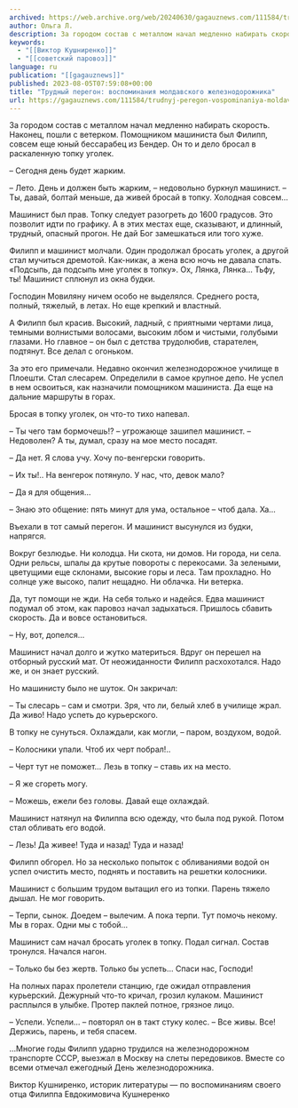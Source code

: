 ```yaml
---
archived: https://web.archive.org/web/20240630/gagauznews.com/111584/trudnyj-peregon-vospominaniya-moldavskogo-zheleznodorozhnika.html
author: Ольга Л.
description: За городом состав с металлом начал медленно набирать скорость. Наконец, пошли с ветерком. Помощником машиниста был Филипп, совсем еще юный бессарабец из Бендер. Он то и дело бросал в раскаленную топку уголек. – Сегодня день будет жарким. – Лето. День и должен быть жарким, – недовольно буркнул машинист. – Ты, давай, болтай меньше, да живей бросай в топку. Холодная совсем… Машинист был прав. Топку следует разогреть до 1600 градусов. Это позволит идти по графику. А в этих местах еще, сказывают, и длинный, трудный, опасный прогон. Не дай Бог замешкаться или того хуже. Филипп и машинист молчали. Один продолжал бросать уголек, […]
keywords:
  - "[[Виктор Кушниренко]]"
  - "[[советский паровоз]]"
language: ru
publication: "[[gagauznews]]"
published: 2023-08-05T07:59:08+00:00
title: "Трудный перегон: воспоминания молдавского железнодорожника"
url: https://gagauznews.com/111584/trudnyj-peregon-vospominaniya-moldavskogo-zheleznodorozhnika.html
---
```


За городом состав с металлом начал медленно набирать скорость. Наконец, пошли с ветерком. Помощником машиниста был Филипп, совсем еще юный бессарабец из Бендер. Он то и дело бросал в раскаленную топку уголек.

– Сегодня день будет жарким.

– Лето. День и должен быть жарким, – недовольно буркнул машинист. – Ты, давай, болтай меньше, да живей бросай в топку. Холодная совсем…

Машинист был прав. Топку следует разогреть до 1600 градусов. Это позволит идти по графику. А в этих местах еще, сказывают, и длинный, трудный, опасный прогон. Не дай Бог замешкаться или того хуже.

Филипп и машинист молчали. Один продолжал бросать уголек, а другой стал мучиться дремотой. Как-никак, а жена всю ночь не давала спать. «Подсыпь, да подсыпь мне уголек в топку». Ох, Лянка, Лянка… Тьфу, ты!
Машинист сплюнул из окна будки.

Господин Мовиляну ничем особо не выделялся. Среднего роста, полный, тяжелый, в летах. Но еще крепкий и властный.

А Филипп был красив. Высокий, ладный, с приятными чертами лица, темными волнистыми волосами, высоким лбом и чистыми, голубыми глазами. Но главное – он был с детства трудолюбив, старателен, подтянут. Все делал с огоньком.

За это его примечали. Недавно окончил железнодорожное училище в Плоешти. Стал слесарем. Определили в самое крупное депо. Не успел в нем освоиться, как назначили помощником машиниста. Да еще на дальние маршруты в горах.

Бросая в топку уголек, он что-то тихо напевал.

– Ты чего там бормочешь!? – угрожающе зашипел машинист. – Недоволен? А ты, думал, сразу на мое место посадят.

– Да нет. Я слова учу. Хочу по-венгерски говорить.

– Их ты!.. На венгерок потянуло. У нас, что, девок мало?

– Да я для общения…

– Знаю это общение: пять минут для ума, остальное – чтоб дала. Ха…

Въехали в тот самый перегон. И машинист высунулся из будки, напрягся.

Вокруг безлюдье. Ни колодца. Ни скота, ни домов. Ни города, ни села. Одни рельсы, шпалы да крутые повороты с перекосами. За зелеными, цветущими еще склонами, высокие горы и леса. Там прохладно. Но солнце уже высоко, палит нещадно. Ни облачка. Ни ветерка.

Да, тут помощи не жди. На себя только и надейся.
Едва машинист подумал об этом, как паровоз начал задыхаться. Пришлось сбавить скорость. Да и вовсе остановиться.

– Ну, вот, допелся…

Машинист начал долго и жутко материться. Вдруг он перешел на отборный русский мат. От неожиданности Филипп расхохотался. Надо же, и он знает русский.

Но машинисту было не шуток. Он закричал:

– Ты слесарь – сам и смотри. Зря, что ли, белый хлеб в училище жрал. Да живо! Надо успеть до курьерского.

В топку не сунуться. Охлаждали, как могли, – паром, воздухом, водой.

– Колосники упали. Чтоб их черт побрал!..

– Черт тут не поможет… Лезь в топку – ставь их на место.

– Я же сгореть могу.

– Можешь, ежели без головы. Давай еще охлаждай.

Машинист натянул на Филиппа всю одежду, что была под рукой. Потом стал обливать его водой.

– Лезь! Да живее! Туда и назад! Туда и назад!

Филипп обгорел. Но за несколько попыток с обливаниями водой он успел очистить место, поднять и поставить на решетки колосники.

Машинист с большим трудом вытащил его из топки. Парень тяжело дышал. Не мог говорить.

– Терпи, сынок. Доедем – вылечим. А пока терпи. Тут помочь некому. Мы в горах. Одни мы с тобой…

Машинист сам начал бросать уголек в топку. Подал сигнал. Состав тронулся. Начался нагон.

– Только бы без жертв. Только бы успеть… Спаси нас, Господи!

На полных парах пролетели станцию, где ожидал отправления курьерский. Дежурный что-то кричал, грозил кулаком. Машинист расплылся в улыбке. Протер паклей потное, грязное лицо.

– Успели. Успели… – повторял он в такт стуку колес. – Все живы. Все! Держись, парень, и тебя спасем.

…Многие годы Филипп ударно трудился на железнодорожном транспорте СССР, выезжал в Москву на слеты передовиков. Вместе со всеми отмечал ежегодный День железнодорожника.

Виктор Кушниренко, историк литературы — по воспоминаниям своего отца Филиппа Евдокимовича Кушнеренко